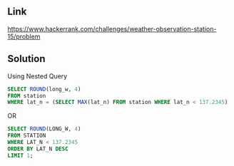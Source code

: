 ## Link

https://www.hackerrank.com/challenges/weather-observation-station-15/problem

## Solution 

Using Nested Query
```sql
SELECT ROUND(long_w, 4)
FROM station
WHERE lat_n = (SELECT MAX(lat_n) FROM station WHERE lat_n < 137.2345)
```

OR

```sql
SELECT ROUND(LONG_W, 4)
FROM STATION
WHERE LAT_N < 137.2345
ORDER BY LAT_N DESC
LIMIT 1;
```
